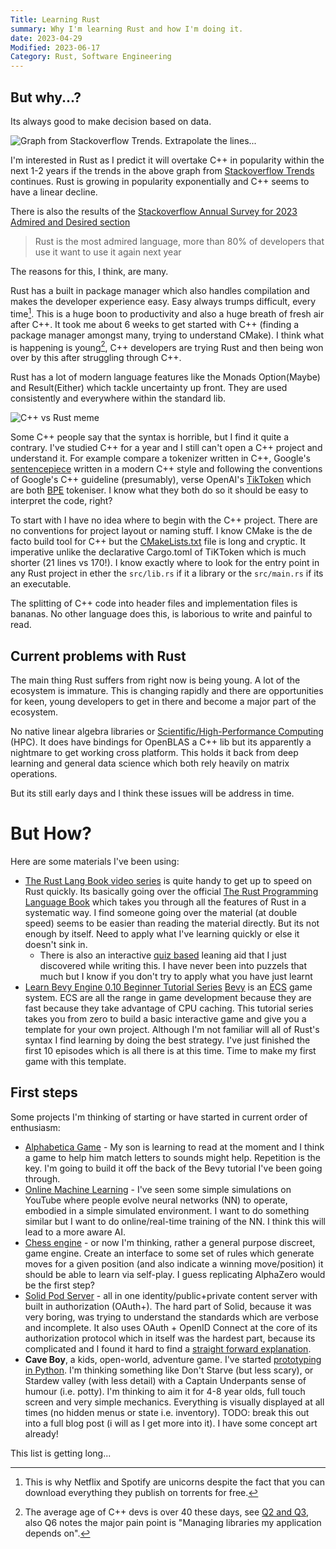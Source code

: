```yaml
---
Title: Learning Rust
summary: Why I'm learning Rust and how I'm doing it.
date: 2023-04-29
Modified: 2023-06-17
Category: Rust, Software Engineering
---
```


## But why...?

Its always good to make decision based on data.

![Graph from Stackoverflow Trends. Extrapolate the lines...]({attach}images/cpp_vs_rust_2023.svg)

I'm interested in Rust as I predict it will overtake C++ in popularity within the next 1-2 years if the trends in the above graph from [Stackoverflow Trends](https://insights.stackoverflow.com/trends?tags=c%2B%2B%2Crust) continues. Rust is growing in popularity exponentially and C++ seems to have a linear decline.

There is also the results of the [Stackoverflow Annual Survey for 2023 Admired and Desired section](https://survey.stackoverflow.co/2023/?utm_source=banner&utm_medium=display&utm_campaign=dev-survey-results-2023&utm_content=survey-results#section-admired-and-desired-programming-scripting-and-markup-languages)

> Rust is the most admired language, more than 80% of developers that use it want to use it again next year

The reasons for this, I think, are many.

Rust has a built in package manager which also handles compilation and makes the developer experience easy. Easy always trumps difficult, every time[^everytime]. This is a huge boon to productivity and also a huge breath of fresh air after C++. It took me about 6 weeks to get started with C++ (finding a package manager amongst many, trying to understand CMake). I think what is happening is young[^young], C++ developers are trying Rust and then being won over by this after struggling through C++.

Rust has a lot of modern language features like the Monads Option(Maybe) and Result(Either) which tackle uncertainty up front. They are used consistently and everywhere within the standard lib.

![C++ vs Rust meme]({attach}images/cpp_vs_rust_meme.png)

Some C++ people say that the syntax is horrible, but I find it quite a contrary. I've studied C++ for a year and I still can't open a C++ project and understand it. For example compare a tokenizer written in C++, Google's [sentencepiece](https://github.com/google/sentencepiece) written in a modern C++ style and following the conventions of Google's C++ guideline (presumably), verse OpenAI's [TikToken](https://github.com/openai/tiktoken) which are both [BPE](https://www.wikiwand.com/en/Byte_pair_encoding) tokeniser. I know what they both do so it should be easy to interpret the code, right?

To start with I have no idea where to begin with the C++ project. There are no conventions for project layout or naming stuff. I know CMake is the de facto build tool for C++ but the [CMakeLists.txt](https://github.com/google/sentencepiece/blob/master/CMakeLists.txt) file is long and cryptic. It imperative unlike the declarative Cargo.toml of TiKToken which is much shorter (21 lines vs 170!). I know exactly where to look for the entry point in any Rust project in ether the `src/lib.rs` if it a library or the `src/main.rs` if its an executable.

The splitting of C++ code into header files and implementation files is bananas. No other language does this, is laborious to write and painful to read.

## Current problems with Rust

The main thing Rust suffers from right now is being young. A lot of the ecosystem is immature. This is changing rapidly and there are opportunities for keen, young developers to get in there and become a major part of the ecosystem.

No native linear algebra libraries or [Scientific/High-Performance Computing](https://www.reddit.com/r/rust/comments/smdl3m/rust_and_scientifichighperformance_computing/) (HPC). It does have bindings for OpenBLAS a C++ lib but its apparently a nightmare to get working cross platform. This holds it back from deep learning and general data science which both rely heavily on matrix operations.

But its still early days and I think these issues will be address in time.

[^young]: The average age of C++ devs is over 40 these days, see [Q2 and Q3](https://isocpp.org/files/papers/CppDevSurvey-2022-summary.pdf), also Q6 notes the major pain point is "Managing libraries my application depends on".

[^everytime]: This is why Netflix and Spotify are unicorns despite the fact that you can download everything they publish on torrents for free.

# But How?

Here are some materials I've been using:

- [The Rust Lang Book video series](https://www.youtube.com/playlist?list=PLai5B987bZ9CoVR-QEIN9foz4QCJ0H2Y8) is quite handy to get up to speed on Rust quickly. Its basically going over the official [The Rust Programming Language Book](https://doc.rust-lang.org/book/) which takes you through all the features of Rust in a systematic way. I find someone going over the material (at double speed) seems to be easier than reading the material directly. But its not enough by itself. Need to apply what I've learning quickly or else it doesn't sink in.
    - There is also an interactive [quiz based](https://rust-book.cs.brown.edu/) leaning aid that I just discovered while writing this. I have never been into puzzels that much but I know if you don't try to apply what you have just learnt
- [Learn Bevy Engine 0.10 Beginner Tutorial Series](https://www.youtube.com/playlist?list=PLVnntJRoP85JHGX7rGDu6LaF3fmDDbqyd) [Bevy](https://bevyengine.org/) is an [ECS](https://www.wikiwand.com/en/Entity_component_system) game system. ECS are all the range in game development because they are fast because they take advantage of CPU caching. This tutorial series takes you from zero to build a basic interactive game and give you a template for your own project. Although I'm not familiar will all of Rust's syntax I find learning by doing the best strategy. I've just finished the first 10 episodes which is all there is at this time. Time to make my first game with this template.

## First steps

Some projects I'm thinking of starting or have started in current order of enthusiasm:

- [Alphabetica Game]({filename}/alphabetica.md) - My son is learning to read at the moment and I think a game to help him match letters to sounds might help. Repetition is the key. I'm going to build it off the back of the Bevy tutorial I've been going through.
- [Online Machine Learning]({filename}/online_learning.md) - I've seen some simple simulations on YouTube where people evolve neural networks (NN) to operate, embodied in a simple simulated environment. I want to do something similar but I want to do online/real-time training of the NN. I think this will lead to a more aware AI.
- [Chess engine](https://github.com/awhillas/check) - or now I'm thinking, rather a general purpose discreet, game engine. Create an interface to some set of rules which generate moves for a given position (and also indicate a winning move/position) it should be able to learn via self-play. I guess replicating AlphaZero would be the first step?
- [Solid Pod Server]({filename}/solid-pod-server.md) - all in one identity/public+private content server with built in authorization (OAuth+). The hard part of Solid, because it was very boring, was trying to understand the standards which are verbose and incomplete. It also uses OAuth + OpenID Connect at the core of its authorization protocol which in itself was the hardest part, because its complicated and I found it hard to find a [straight forward explanation](https://www.youtube.com/results?search_query=oauth2+flow).
- **Cave Boy**, a kids, open-world, adventure game. I've started [prototyping in Python](https://github.com/awhillas/caveboy). I'm thinking something like Don't Starve (but less scary), or Stardew valley (with less detail) with a Captain Underpants sense of humour (i.e. potty). I'm thinking to aim it for 4-8 year olds, full touch screen and very simple mechanics. Everything is visually displayed at all times (no hidden menus or state i.e. inventory). TODO: break this out into a full blog post (i will as I get more into it). I have some concept art already!

This list is getting long...